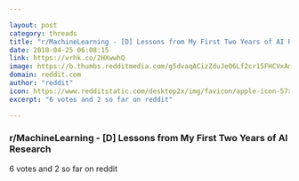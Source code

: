 ```yaml
---

layout: post
category: threads
title: "r/MachineLearning - [D] Lessons from My First Two Years of AI Research"
date: 2018-04-25 06:08:15
link: https://vrhk.co/2HXwwhQ
image: https://b.thumbs.redditmedia.com/g5dvaqACizZduJe06Lf2cr15FHCVxAm9xjyZt99uPvU.jpg
domain: reddit.com
author: "reddit"
icon: https://www.redditstatic.com/desktop2x/img/favicon/apple-icon-57x57.png
excerpt: "6 votes and 2 so far on reddit"

---
```


### r/MachineLearning - [D] Lessons from My First Two Years of AI Research

6 votes and 2 so far on reddit
